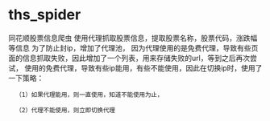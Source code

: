 # ths_spider
同花顺股票信息爬虫
使用代理抓取股票信息，提取股票名称，股票代码，涨跌幅等信息
为了防止封ip，增加了代理池，
因为代理使用的是免费代理，导致有些页面的信息抓取失败，因此增加了一个列表，用来存储失败的url，等到之后再次尝试，
使用的免费代理，导致有些ip能用，有些不能使用，因此在切换ip时，使用了一下策略：
      
      （1）如果代理能用，则一直使用，知道不能使用为止，
      
      （2）代理不能使用，则立即切换代理
